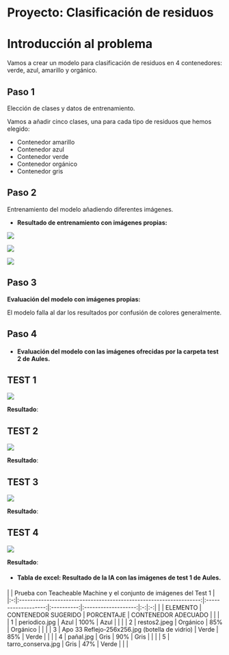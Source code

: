 # Proyecto: Clasificación de residuos

# Introducción al problema

Vamos a crear un modelo para clasificación de residuos en 4 contenedores: verde, azul, amarillo y orgánico.


## Paso 1

Elección de clases y datos de entrenamiento.

Vamos a añadir cinco clases, una para cada tipo de residuos que hemos elegido:

* Contenedor amarillo
* Contenedor azul
* Contenedor verde
* Contenedor orgánico
* Contenedor gris

## Paso 2

Entrenamiento del modelo añadiendo diferentes imágenes.

* __Resultado de entrenamiento con imágenes propias:__

![](https://github.com/puiig/IA-docs/blob/main/Primer%20intento.png)

![](https://github.com/puiig/IA-docs/blob/main/Segundo%20intento%20IA.png)

![](https://github.com/puiig/IA-docs/blob/main/Cuarto%20intento.png)

## Paso 3 

__Evaluación del modelo con imágenes propias:__

El modelo falla al dar los resultados por confusión de colores generalmente.


## Paso 4

* #### Evaluación del modelo con las imágenes ofrecidas por la carpeta test 2 de Aules.

## TEST 1

![](https://github.com/puiig/IA-docs/blob/main/Prueba%201.png)


__Resultado__:

## TEST 2

![](https://github.com/puiig/IA-docs/blob/main/Prueba%202.png)

__Resultado__:


## TEST 3

![](https://github.com/puiig/IA-docs/blob/main/Prueba%203.png)

__Resultado__:


## TEST 4

![](https://github.com/puiig/IA-docs/blob/main/Prueba%204.png)

__Resultado__:


* #### Tabla de excel: Resultado de la IA con las imágenes de test 1 de Aules.

|   |                               Prueba con Teacheable Machine y el conjunto de imágenes del Test 1                                    |
|:-:|:------------------------------------------------------------------:|:-------------------:|:----------:|:-------------------:|:-:|:-:|
|   |                              ELEMENTO                              | CONTENEDOR SUGERIDO | PORCENTAJE | CONTENEDOR ADECUADO |   |   |
| 1 |                            periodico.jpg                           |         Azul        |    100%    |         Azul        |   |   |
| 2 |                            restos2.jpeg                            |       Orgánico      |     85%    |       Orgánico      |   |   |
| 3 |           Apo 33 Reflejo-256x256.jpg (botella de vidrio)           |        Verde        |     85%    |        Verde        |   |   |
| 4 |                              pañal.jpg                             |        Gris         |     90%    |         Gris        |   |   |
| 5 |                         tarro_conserva.jpg                         |        Gris         |     47%    |        Verde        |   |   |
